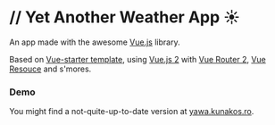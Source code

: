 # // Yet Another Weather App :sunny:

An app made with the awesome [Vue.js](https://github.com/vuejs/vue) library.

Based on [Vue-starter template](http://vue-starter.testi.in/), using [Vue.js 2](https://github.com/vuejs/vue) with [Vue Router 2](https://github.com/vuejs/vue-router), [Vue Resouce](https://github.com/vuejs/vue-resource) and s'mores.

### Demo
You might find a not-quite-up-to-date version at [yawa.kunakos.ro](http://yawa.kunakos.ro).
